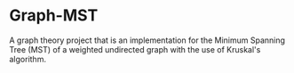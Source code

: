 # Graph-MST

A graph theory project that is an implementation for the Minimum Spanning Tree (MST) of a weighted undirected graph with the use of Kruskal's algorithm.
